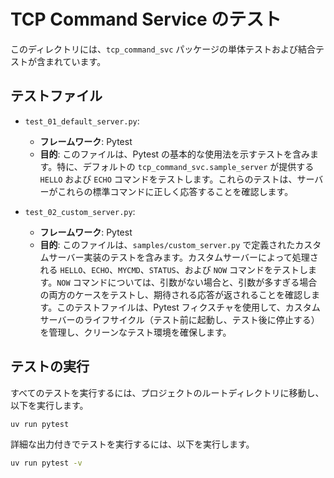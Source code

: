 # TCP Command Service のテスト

このディレクトリには、`tcp_command_svc` パッケージの単体テストおよび結合テストが含まれています。

## テストファイル

*   `test_01_default_server.py`:
    *   **フレームワーク**: Pytest
    *   **目的**: このファイルは、Pytest の基本的な使用法を示すテストを含みます。特に、デフォルトの `tcp_command_svc.sample_server` が提供する `HELLO` および `ECHO` コマンドをテストします。これらのテストは、サーバーがこれらの標準コマンドに正しく応答することを確認します。

*   `test_02_custom_server.py`:
    *   **フレームワーク**: Pytest
    *   **目的**: このファイルは、`samples/custom_server.py` で定義されたカスタムサーバー実装のテストを含みます。カスタムサーバーによって処理される `HELLO`、`ECHO`、`MYCMD`、`STATUS`、および `NOW` コマンドをテストします。`NOW` コマンドについては、引数がない場合と、引数が多すぎる場合の両方のケースをテストし、期待される応答が返されることを確認します。このテストファイルは、Pytest フィクスチャを使用して、カスタムサーバーのライフサイクル（テスト前に起動し、テスト後に停止する）を管理し、クリーンなテスト環境を確保します。

## テストの実行

すべてのテストを実行するには、プロジェクトのルートディレクトリに移動し、以下を実行します。

```bash
uv run pytest
```

詳細な出力付きでテストを実行するには、以下を実行します。

```bash
uv run pytest -v
```
